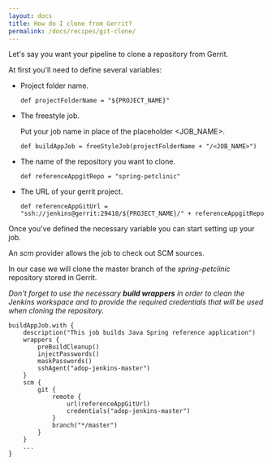 ```yaml
---
layout: docs
title: How do I clone from Gerrit?
permalink: /docs/recipes/git-clone/
---
```


Let's say you want your pipeline to clone a repository from Gerrit.

At first you'll need to define several variables:

* Project folder name.

    ```
    def projectFolderName = "${PROJECT_NAME}"
    ```

* The freestyle job.

    Put your job name in place of the placeholder \<JOB_NAME\>.

    ```
    def buildAppJob = freeStyleJob(projectFolderName + "/<JOB_NAME>")
    ```

* The name of the repository you want to clone.

    ```
    def referenceAppgitRepo = "spring-petclinic"
    ```

* The URL of your gerrit project.

    ```
    def referenceAppGitUrl = "ssh://jenkins@gerrit:29418/${PROJECT_NAME}/" + referenceAppgitRepo
    ```

Once you've defined the necessary variable you can start setting up your job.

An _scm_ provider allows the job to check out SCM sources.

In our case we will clone the master branch of the _spring-petclinic_ repository stored in Gerrit.

_Don't forget to use the necessary **build wrappers** in order to clean the Jenkins workspace and to provide the required credentials that will be used when cloning the repository._

```
buildAppJob.with {
    description("This job builds Java Spring reference application")
    wrappers {
        preBuildCleanup()
        injectPasswords()
        maskPasswords()
        sshAgent("adop-jenkins-master")
    }
    scm {
        git {
            remote {
                url(referenceAppGitUrl)
                credentials("adop-jenkins-master")
            }
            branch("*/master")
        }
    }
    ...
}
```



